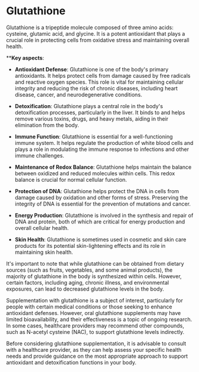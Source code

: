 # Glutathione

Glutathione is a tripeptide molecule composed of three amino acids: cysteine, glutamic acid, and glycine. It is a potent antioxidant that plays a crucial role in protecting cells from oxidative stress and maintaining overall health.

****Key aspects**:

* **Antioxidant Defense**: Glutathione is one of the body's primary antioxidants. It helps protect cells from damage caused by free radicals and reactive oxygen species. This role is vital for maintaining cellular integrity and reducing the risk of chronic diseases, including heart disease, cancer, and neurodegenerative conditions.

* **Detoxification**: Glutathione plays a central role in the body's detoxification processes, particularly in the liver. It binds to and helps remove various toxins, drugs, and heavy metals, aiding in their elimination from the body.

* **Immune Function**: Glutathione is essential for a well-functioning immune system. It helps regulate the production of white blood cells and plays a role in modulating the immune response to infections and other immune challenges.

* **Maintenance of Redox Balance**: Glutathione helps maintain the balance between oxidized and reduced molecules within cells. This redox balance is crucial for normal cellular function.

* **Protection of DNA**: Glutathione helps protect the DNA in cells from damage caused by oxidation and other forms of stress. Preserving the integrity of DNA is essential for the prevention of mutations and cancer.

* **Energy Production**: Glutathione is involved in the synthesis and repair of DNA and protein, both of which are critical for energy production and overall cellular health.

* **Skin Health**: Glutathione is sometimes used in cosmetic and skin care products for its potential skin-lightening effects and its role in maintaining skin health.

It's important to note that while glutathione can be obtained from dietary sources (such as fruits, vegetables, and some animal products), the majority of glutathione in the body is synthesized within cells. However, certain factors, including aging, chronic illness, and environmental exposures, can lead to decreased glutathione levels in the body.

Supplementation with glutathione is a subject of interest, particularly for people with certain medical conditions or those seeking to enhance antioxidant defenses. However, oral glutathione supplements may have limited bioavailability, and their effectiveness is a topic of ongoing research. In some cases, healthcare providers may recommend other compounds, such as N-acetyl cysteine (NAC), to support glutathione levels indirectly.

Before considering glutathione supplementation, it is advisable to consult with a healthcare provider, as they can help assess your specific health needs and provide guidance on the most appropriate approach to support antioxidant and detoxification functions in your body.

